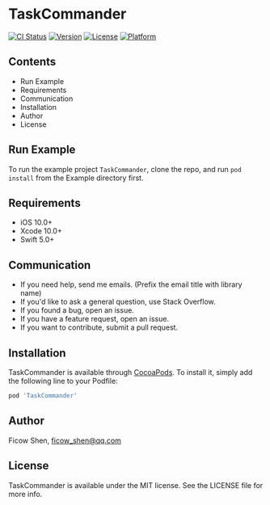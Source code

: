 # TaskCommander

[![CI Status](https://travis-ci.org/FicowShen/TaskCommander.svg?branch=master)](https://travis-ci.org/FicowShen/TaskCommander)
[![Version](https://img.shields.io/cocoapods/v/TaskCommander.svg?style=flat)](https://cocoapods.org/pods/TaskCommander)
[![License](https://img.shields.io/cocoapods/l/TaskCommander.svg?style=flat)](https://cocoapods.org/pods/TaskCommander)
[![Platform](https://img.shields.io/badge/platforms-iOS-333333.svg)](https://cocoapods.org/pods/TaskCommander)



## Contents
- Run Example
- Requirements
- Communication
- Installation
- Author
- License


## Run Example

To run the example project `TaskCommander`, clone the repo, and run `pod install` from the Example directory first.


## Requirements
- iOS 10.0+
- Xcode 10.0+
- Swift 5.0+


## Communication
- If you need help, send me emails. (Prefix the email title with library name)
- If you'd like to ask a general question, use Stack Overflow.
- If you found a bug, open an issue.
- If you have a feature request, open an issue.
- If you want to contribute, submit a pull request.

## Installation

TaskCommander is available through [CocoaPods](https://cocoapods.org). To install
it, simply add the following line to your Podfile:

```ruby
pod 'TaskCommander'
```


## Author

Ficow Shen, ficow_shen@qq.com


## License

TaskCommander is available under the MIT license. See the LICENSE file for more info.
